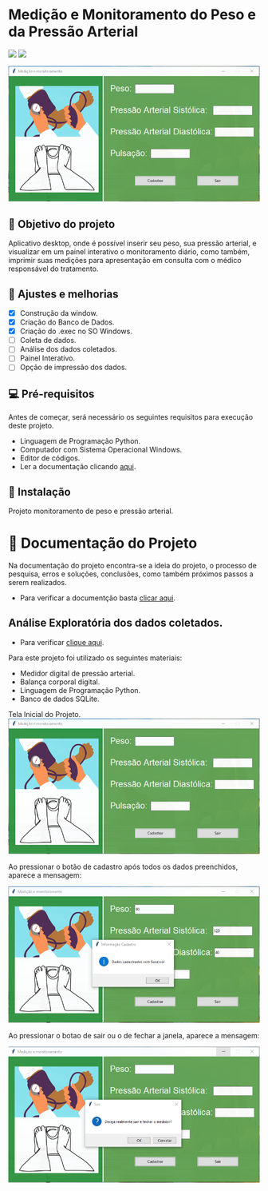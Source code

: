 # Medição e Monitoramento do Peso e da Pressão Arterial
<img src="https://img.shields.io/badge/Python-3776AB?style=for-the-badge&logo=python&logoColor=white" /> <img src="https://img.shields.io/badge/SQLite-07405E?style=for-the-badge&logo=sqlite&logoColor=white" />

![tela-inicial](images/tela_inicial.png)

## :dart: Objetivo do projeto
Aplicativo desktop, onde é possível inserir seu peso, sua pressão arterial, e visualizar em um painel interativo o monitoramento diário, como também, imprimir suas medições para apresentação em consulta com o médico responsável do tratamento.

## :construction: Ajustes e melhorias

- [x] Construção da window.
- [x] Criação do Banco de Dados.
- [x] Criação do .exec no SO Windows.
- [ ] Coleta de dados.
- [ ] Análise dos dados coletados.
- [ ] Painel Interativo.
- [ ] Opção de impressão dos dados.

## :computer: Pré-requisitos
Antes de começar, será necessário os seguintes requisitos para execução deste projeto.

* Linguagem de Programação Python.
* Computador com Sistema Operacional Windows.
* Editor de códigos.
* Ler a documentação clicando [aqui](https://github.com/rafhaelom/medidor-pressao/blob/main/medidor_peso_e_pressao_arterial.pdf).

## :rocket: Instalação

Projeto monitoramento de peso e pressão arterial.

# :memo: Documentação do Projeto
Na documentação do projeto encontra-se a ideia do projeto, o processo de pesquisa, erros e soluções, conclusões, como também próximos passos a serem realizados.
* Para verificar a documentção basta [clicar aqui](https://github.com/rafhaelom/medidor-pressao/blob/main/medidor_peso_e_pressao_arterial.pdf). 

## Análise Exploratória dos dados coletados.
* Para verificar [clique aqui](https://github.com/rafhaelom/DataScience/blob/master/ProjetosFaculdade/Medidor_Peso_e_Pressao_Arterial/Analise_medidor.ipynb).

Para este projeto foi utilizado os seguintes materiais:
* Medidor digital de pressão arterial.
* Balança corporal digital.
* Linguagem de Programação Python.
* Banco de dados SQLite.


Tela Inicial do Projeto.
![tela-inicio](images/tela_inicial.png)

Ao pressionar o botão de cadastro após todos os dados preenchidos, aparece a mensagem:

![cadastrado](images/cadastro.png)


Ao pressionar o botao de sair ou o de fechar a janela, aparece a mensagem:

![saindo](images/saindo.png)
